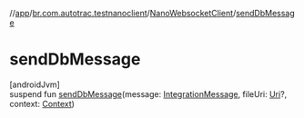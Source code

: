 //[app](../../../index.md)/[br.com.autotrac.testnanoclient](../index.md)/[NanoWebsocketClient](index.md)/[sendDbMessage](send-db-message.md)

# sendDbMessage

[androidJvm]\
suspend fun [sendDbMessage](send-db-message.md)(message: [IntegrationMessage](../../br.com.autotrac.testnanoclient.models/-integration-message/index.md), fileUri: [Uri](https://developer.android.com/reference/kotlin/android/net/Uri.html)?, context: [Context](https://developer.android.com/reference/kotlin/android/content/Context.html))
